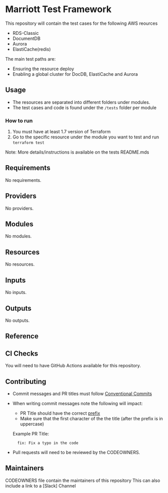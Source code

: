
# Marriott Test Framework
This repository will contain the test cases for the following AWS reources
- RDS-Classic
- DocumentDB
- Aurora
- ElastiCache(redis)

The main test paths are:
- Ensuring the resource deploy
- Enabling a global cluster for DocDB, ElastiCache and Aurora

## Usage

- The resources are separated into different folders under modules. 
- The test cases and code is found under the `/tests` folder per module

### How to run
1. You must have at least 1.7 version of Terraform
2. Go to the specific resource under the module you want to test and run
`terraform test`

Note: More details/instructions is available on the tests README.mds
<!-- BEGIN_TF_DOCS -->
## Requirements

No requirements.

## Providers

No providers.

## Modules

No modules.

## Resources

No resources.

## Inputs

No inputs.

## Outputs

No outputs.
<!-- END_TF_DOCS -->

## Reference

## CI Checks

You will need to have GitHub Actions available for this repository.

## Contributing

* Commit messages and PR titles must follow [Conventional Commits](https://www.conventionalcommits.org/en/v1.0.0/)
* When writing commit messages note the following will impact:
    * PR Title should have the correct [prefix](https://github.com/kgabriel-hashicorp/module-template/blob/main/.github/workflows/validate.yml#L22)
    * Make sure that the first character of the the title (after the prefix is in uppercase)

    Example PR Title:

        fix: Fix a typo in the code

* Pull requests will need to be reviewed by the CODEOWNERS.

## Maintainers
CODEOWNERS file contain the maintainers of this repository
This can also include a link to a [Slack] Channel 
